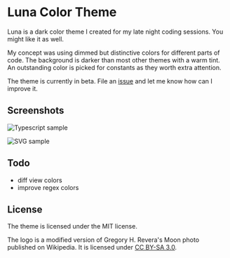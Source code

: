 # Luna Color Theme 

Luna is a dark color theme I created for my late night coding sessions.
You might like it as well.

My concept was using dimmed but distinctive colors for different parts of code.
The background is darker than most other themes with a warm tint.
An outstanding color is picked for constants as they worth extra attention.

The theme is currently in beta. 
File an [issue](https://github.com/kkeri/luna/issues) and let me know how can I improve it.

## Screenshots

![Typescript sample](http://metamaya.org/doc/luna/ts.png)

![SVG sample](http://metamaya.org/doc/luna/svg.png)

## Todo

- diff view colors
- improve regex colors

## License

The theme is licensed under the MIT license.

The logo is a modified version of Gregory H. Revera's Moon photo published on Wikipedia.
It is licensed under [CC BY-SA 3.0](http://creativecommons.org/licenses/by-sa/3.0).

